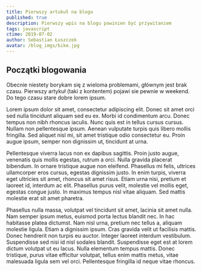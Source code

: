 ```yaml
---
title: Pierwszy artukuł na blogu
published: true
description: Pierwszy wpis na blogu powinien być przywitaniem
tags: javascript
ctime: 2019-07-02
author: Sebastian Łuszczek
avatar: /blog_imgs/bike.jpg
---
```


## Początki blogowania

Obecnie niestety borykam się z wieloma problemami, głównym jest brak czasu. Pierwszy artykuł (taki z kontentem) pojawi sie pewnie w weekend. Do tego czasu stare dobre lorem ipsum.

Lorem ipsum dolor sit amet, consectetur adipiscing elit. Donec sit amet orci sed nulla tincidunt aliquam sed eu ex. Morbi id condimentum arcu. Donec tempus non nibh rhoncus iaculis. Nunc quis est in tellus cursus cursus. Nullam non pellentesque ipsum. Aenean vulputate turpis quis libero mollis fringilla. Sed aliquet nisl mi, sit amet tristique odio consectetur eu. Proin augue ipsum, semper non dignissim ut, tincidunt at urna.

Pellentesque viverra lacus non ex dapibus sagittis. Proin justo augue, venenatis quis mollis egestas, rutrum a orci. Nulla gravida placerat bibendum. In ornare tristique augue non eleifend. Phasellus mi felis, ultrices ullamcorper eros cursus, egestas dignissim justo. In enim turpis, viverra eget ultricies sit amet, rhoncus sit amet risus. Etiam urna nisi, pretium et laoreet id, interdum ac elit. Phasellus purus velit, molestie vel mollis eget, egestas congue justo. In maximus tempus nisl vitae aliquam. Sed mattis molestie erat sit amet pharetra.

Phasellus nulla massa, volutpat vel tincidunt sit amet, lacinia sit amet nulla. Nam semper ipsum metus, euismod porta lectus blandit nec. In hac habitasse platea dictumst. Nam nisl urna, pretium nec tellus a, aliquam molestie ligula. Etiam a dignissim ipsum. Cras gravida velit ut facilisis mattis. Donec hendrerit non turpis eu auctor. Integer laoreet interdum vestibulum. Suspendisse sed nisi id nisl sodales blandit. Suspendisse eget est at lorem dictum volutpat ut eu lacus. Nulla elementum tempus mattis. Donec tristique, purus vitae efficitur volutpat, tellus enim mattis metus, vitae malesuada ligula sem vel orci. Pellentesque fringilla id neque vitae rhoncus.
